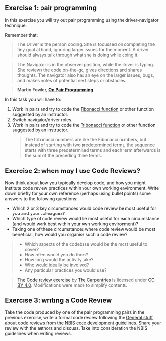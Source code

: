 ## Exercise 1: pair programming

In this exercise you will try out pair programming using the driver-navigator technique.

Remember that:

> The Driver is the person coding. She is focussed on completing the tiny goal at hand, ignoring larger issues for the moment. A driver should always talk through what she is doing while doing it.

> The Navigator is in the observer position, while the driver is typing. She reviews the code on-the-go, gives directions and shares thoughts. The navigator also has an eye on the larger issues, bugs, and makes notes of potential next steps or obstacles.

> **Martin Fowler, [On Pair Programming](https://martinfowler.com/articles/on-pair-programming.html)**

In this task you will have to:

1. Work in pairs and try to code the [Fibonacci function](https://en.wikipedia.org/wiki/Fibonacci_number) or other function suggested by an instructor.
2. Switch navigator/driver roles.
3. Work in pairs and try to code the [Tribonacci function](https://en.wikipedia.org/wiki/Generalizations_of_Fibonacci_numbers#Tribonacci_numbers) or other function suggested by an instructor.
   > The tribonacci numbers are like the Fibonacci numbers, but instead of starting with two predetermined terms, the sequence starts with three predetermined terms and each term afterwards is the sum of the preceding three terms.

## Exercise 2: when may I use Code Reviews?

Now think about how you typically develop code, and how you might institute code review practices within your own working environment. Write down briefly for your own reference (perhaps using bullet points) some answers to the following questions:

- Which 2 or 3 key circumstances would code review be most useful for you and your colleagues?
- Which type of code review would be most useful for each circumstance (and would work best within your own working environment)?
- Taking one of these circumstances where code review would be most beneficial, how would you organise such a code review?

> - Which aspects of the codebase would be the most useful to cover?
> - How often would you do them?
> - How long would the activity take?
> - Who would ideally be involved?
> - Any particular practices you would use?

> [The Code review exercise](https://carpentries-incubator.github.io/python-intermediate-development/41-code-review/index.html) by [The Carpentries](https://carpentries.org/) is licensed under [CC BY 4.0](http://creativecommons.org/licenses/by/4.0/). Modifications were made to simplify contents.

## Exercise 3: writing a Code Review

Take the code produced by one of the pair programming pairs in the previous exercise, write a formal code review following the [General stuff about code reviews from the NBIS code development guidelines](https://github.com/NBISweden/development-guidelines#general-stuff-about-code-reviews). Share your review with the authors and discuss. Take into consideration the NBIS guidelines when writing reviews.

